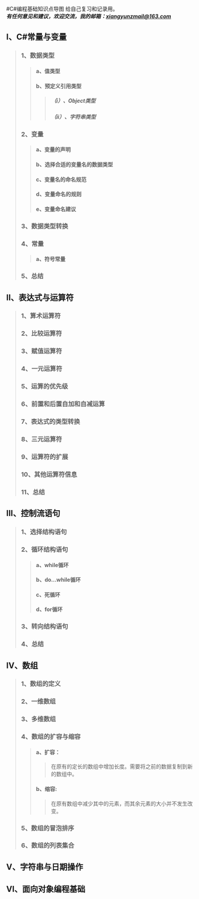 #C#编程基础知识点导图
给自己复习和记录用。<br />
***有任何意见和建议，欢迎交流，我的邮箱：xiangyunzmail@163.com***

## I、C#常量与变量
>### 1、数据类型
>>#### a、值类型
>>#### b、预定义引用类型
>>>##### （i）、Object类型
>>>##### （ii）、字符串类型
>### 2、变量
>>#### a、变量的声明
>>#### b、选择合适的变量名的数据类型
>>#### c、变量名的命名规范
>>#### d、变量命名的规则
>>#### e、变量命名建议
>### 3、数据类型转换
>### 4、常量
>>#### a、符号常量
>### 5、总结

## II、表达式与运算符
>### 1、算术运算符
>### 2、比较运算符
>### 3、赋值运算符
>### 4、一元运算符
>### 5、运算的优先级
>### 6、前置和后置自加和自减运算
>### 7、表达式的类型转换
>### 8、三元运算符
>### 9、运算符的扩展
>### 10、其他运算符信息
>### 11、总结

## III、控制流语句
>### 1、选择结构语句
>### 2、循环结构语句
>>#### a、while循环
>>#### b、do...while循环
>>#### c、死循环
>>#### d、for循环
>### 3、转向结构语句
>### 4、总结

## IV、数组
>### 1、数组的定义
>### 2、一维数组
>### 3、多维数组
>### 4、数组的扩容与缩容
>>#### a、扩容：
>>>在原有的定长的数组中增加长度。需要将之前的数据复制到新的数组中。
>>#### b、缩容:
>>>在原有数组中减少其中的元素，而其余元素的大小并不发生改变。
>### 5、数组的冒泡排序
>### 6、数组的列表集合

## V、字符串与日期操作

## VI、面向对象编程基础
